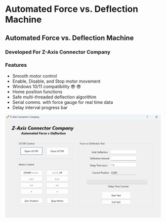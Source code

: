 # Automated Force vs. Deflection Machine

## Automated Force vs. Deflection Machine 
### Developed For Z-Axis Connector Company

### Features
* Smooth motor control
* Enable, Disable, and Stop motor movement
* Windows 10/11 compatibility :sunglasses: :sunglasses:
* Home position functions
* Safe multi-threaded deflection algorithim
* Serial comms. with force gauge for real time data
* Delay interval progress bar


![alt text](https://github.com/jglatts/ForceGaugeMachine/blob/master/scr-shot.png)